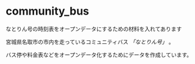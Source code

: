 # community_bus
なとりん号の時刻表をオープンデータにするための材料を入れてあります

宮城県名取市の市内を走っているコミュニティバス *「なとりん号」* 。  

バス停や料金表などをオープンデータ化するためにデータを作成しています。
